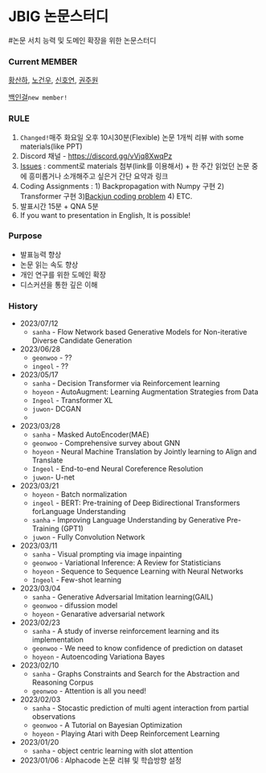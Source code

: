 # JBIG 논문스터디

#논문 서치 능력 및 도메인 확장을 위한 논문스터디

### Current MEMBER
[황산하](https://github.com/hsh6449), [노건우](https://github.com/ro-ko), [신호연](https://github.com/hoyeon1234), 
[권주원](https://github.com/jwk1121)

[백인걸]()`new member!`

### RULE
1) `Changed!`매주 화요일 오후 10시30분(Flexible) 논문 1개씩 리뷰 with some materials(like PPT)
2) Discord 채널 - https://discord.gg/vVjq8XwqPz
3) [Issues](https://github.com/JBNU-JBIG/Paper-Review-Study/issues) : comment로 materials 첨부(link를 이용해서) + 한 주간 읽었던 논문 중에 흥미롭거나 소개해주고 싶은거 간단 요약과 링크
4) Coding Assignments : 1) Backpropagation with Numpy 구현 2) Transformer 구현 3)[Backjun coding problem](https://www.acmicpc.net/) 4) ETC.
5) 발표시간 15분 + QNA 5분
6) If you want to presentation in English, It is possible!

### Purpose
- 발표능력 향상
- 논문 읽는 속도 향상
- 개인 연구를 위한 도메인 확장
- 디스커션을 통한 깊은 이해

### History
- 2023/07/12
  - `sanha` - Flow Network based Generative Models for Non-iterative Diverse Candidate Generation
- 2023/06/28
  - `geonwoo` - ??
  - `ingeol` - ??
- 2023/05/17
  - `sanha` - Decision Transformer via Reinforcement learning
  - `hoyeon` - AutoAugment: Learning Augmentation Strategies from Data
  - `Ingeol` - Transformer XL
  - `juwon`- DCGAN
  - 
- 2023/03/28
  - `sanha` - Masked AutoEncoder(MAE)
  - `geonwoo` - Comprehensive survey about GNN
  - `hoyeon` - Neural Machine Translation by Jointly learning to Align and Translate
  - `Ingeol` - End-to-end Neural Coreference Resolution
  - `juwon`- U-net
- 2023/03/21
  - `hoyeon` - Batch normalization
  - `ingeol` - BERT: Pre-training of Deep Bidirectional Transformers forLanguage Understanding
  - `sanha` - Improving Language Understanding by Generative Pre-Training (GPT1)
  - `juwon` - Fully Convolution Network
- 2023/03/11
  - `sanha` - Visual prompting via image inpainting
  - `geonwoo` - Variational Inference: A Review for Statisticians
  - `hoyeon` - Sequence to Sequence Learning with Neural Networks
  - `Ingeol` - Few-shot learning
- 2023/03/04 
  - `sanha` - Generative Adversarial Imitation learning(GAIL)
  - `geonwoo` - difussion model
  - `hoyeon` - Genarative adversarial network
- 2023/02/23 
  - `sanha` - A study of inverse reinforcement learning and its implementation 
  - `geonwoo` - We need to know confidence of prediction on dataset
  - `hoyeon` - Autoencoding Variationa Bayes
- 2023/02/10
  - `sanha` - Graphs Constraints and Search for the Abstraction and Reasoning Corpus
  - `geonwoo` - Attention is all you need!
- 2023/02/03
  - `sanha` - Stocastic prediction of multi agent interaction from partial observations
  - `geonwoo` - A Tutorial on Bayesian Optimization
  - `hoyeon` - Playing Atari with Deep Reinforcement Learning
- 2023/01/20
  - `sanha` - object centric learning with slot attention
- 2023/01/06 : Alphacode 논문 리뷰 및 학습방향 설정
